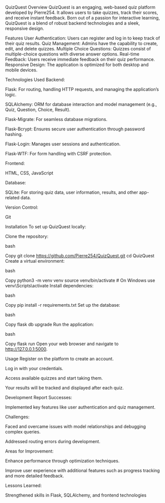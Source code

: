 QuizQuest Overview
QuizQuest is an engaging, web-based quiz platform developed by Pierre254. It allows users to take quizzes, track their scores, and receive instant feedback. Born out of a passion for interactive learning, QuizQuest is a blend of robust backend technologies and a sleek, responsive design.

Features
User Authentication: Users can register and log in to keep track of their quiz results. Quiz Management: Admins have the capability to create, edit, and delete quizzes. Multiple Choice Questions: Quizzes consist of multiple-choice questions with diverse answer options. Real-time Feedback: Users receive immediate feedback on their quiz performance. Responsive Design: The application is optimized for both desktop and mobile devices.

Technologies Used
Backend:

Flask: For routing, handling HTTP requests, and managing the application’s logic.

SQLAlchemy: ORM for database interaction and model management (e.g., Quiz, Question, Choice, Result).

Flask-Migrate: For seamless database migrations.

Flask-Bcrypt: Ensures secure user authentication through password hashing.

Flask-Login: Manages user sessions and authentication.

Flask-WTF: For form handling with CSRF protection.

Frontend:

HTML, CSS, JavaScript

Database:

SQLite: For storing quiz data, user information, results, and other app-related data.

Version Control:

Git

Installation
To set up QuizQuest locally:

Clone the repository:

bash

Copy
git clone https://github.com/Pierre254/QuizQuest.git
cd QuizQuest
Create a virtual environment:

bash

Copy
python3 -m venv venv
source venv/bin/activate  # On Windows use venv\Scripts\activate
Install dependencies:

bash

Copy
pip install -r requirements.txt
Set up the database:

bash

Copy
flask db upgrade
Run the application:

bash

Copy
flask run
Open your web browser and navigate to http://127.0.0.1:5000.

Usage
Register on the platform to create an account.

Log in with your credentials.

Access available quizzes and start taking them.

Your results will be tracked and displayed after each quiz.

Development Report
Successes:

Implemented key features like user authentication and quiz management.

Challenges:

Faced and overcame issues with model relationships and debugging complex queries.

Addressed routing errors during development.

Areas for Improvement:

Enhance performance through optimization techniques.

Improve user experience with additional features such as progress tracking and more detailed feedback.

Lessons Learned:

Strengthened skills in Flask, SQLAlchemy, and frontend technologies

